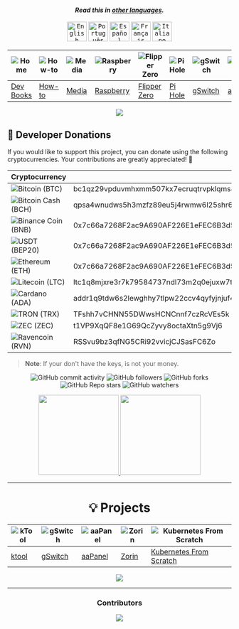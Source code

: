 <div align="center">

#### _Read this in [other languages](translations/Translations.md)._
<kbd>[<img title="English" alt="English" src="https://cdn.jsdelivr.net/gh/hjnilsson/country-flags@master/svg/us.svg" width="44">](README.md)</kbd>
<kbd>[<img title="Português" alt="Português" src="https://cdn.jsdelivr.net/gh/hjnilsson/country-flags@master/svg/pt.svg" width="44">](lang/README-PT.md)</kbd>
<kbd>[<img title="Español" alt="Español" src="https://cdn.jsdelivr.net/gh/hjnilsson/country-flags@master/svg/es.svg" width="44">](lang/README-ES.md)</kbd>
<kbd>[<img title="Français" alt="Français" src="https://cdn.jsdelivr.net/gh/hjnilsson/country-flags@master/svg/fr.svg" width="44">](lang/README-FR.md)</kbd>
<kbd>[<img title="Italiano" alt="Italiano" src="https://cdn.jsdelivr.net/gh/hjnilsson/country-flags@master/svg/it.svg" width="44">](lang/README-IT.md)</kbd>

</div>

<div align="center">

| ![Home](https://img.icons8.com/?size=100&id=bwUgs69v7bOd&format=png&color=000000) | ![How-to](https://img.icons8.com/?size=100&id=TP9RR7DE1AuH&format=png&color=000000) | ![Media](https://img.icons8.com/?size=100&id=gWJapvWh4OE8&format=png&color=000000) | ![Raspberry](https://img.icons8.com/?size=100&id=qLO1sHTgt0rq&format=png&color=000000) | ![Flipper Zero](https://raw.githubusercontent.com/PhilipMello/icons/main/flipper/flipper-zero-multi-tool-device-for-geeks-17-100x45px.webp) | ![Pi Hole](https://img.icons8.com/?size=100&id=s8AQ7pC6ux27&format=png&color=000000) | ![gSwitch](https://img.icons8.com/?size=100&id=CoeOGblyIkAK&format=png&color=000000) | ![aaPanel](https://img.icons8.com/?size=100&id=qKmBjy2amKbj&format=png&color=000000) | ![Emoji](https://img.icons8.com/?size=100&id=7tLWAgSNQXZ3&format=png&color=000000) |
| ------------------------------------------------------------ | ------------------------------------------------------------| ------------------------------------------------------------ | ---------------------------------------------------------------------- | -------------------------------------------------------------------- | ---------------------------------------------------------------- | -------------------------------------------------------------------- | --------------------------------------------------------------- | ------------------------------------------------------------ |
| [Dev Books](https://github.com/PhilipMello/eBooks)                     | [How-to](https://github.com/PhilipMello/how-to)  | [Media](https://github.com/PhilipMello/media)            | [Raspberry](https://github.com/PhilipMello/raspberrypi)                   | [Flipper Zero](https://github.com/PhilipMello/flipper-zero)                     | [Pi Hole](https://github.com/PhilipMello/pihole)                   | [gSwitch](https://github.com/PhilipMello/git-switch)               | [aaPanel](https://github.com/PhilipMello/aapanel)              | [Emoji](https://github.com/PhilipMello/emoji)              |


  <img src="https://capsule-render.vercel.app/api?type=waving&color=gradient&height=80&section=footer"/>
</div>

## 💖 Developer Donations

If you would like to support this project, you can donate using the following cryptocurrencies. Your contributions are greatly appreciated! 🙏

| Cryptocurrency | Address                        |
|----------------|--------------------------------|
| ![Bitcoin](https://raw.githubusercontent.com/spothq/cryptocurrency-icons/refs/heads/master/32/icon/btc.png) (BTC)    | bc1qz29vpduvmhxmm507kx7ecruqtrvpklqms8sgr8 
| ![Bitcoin Cash](https://raw.githubusercontent.com/spothq/cryptocurrency-icons/refs/heads/master/32/icon/bch.png) (BCH)    | qpsa4wnudws5h3mzfz89eu5j4rwmw6l25shr6u40ys
| ![Binance Coin](https://raw.githubusercontent.com/spothq/cryptocurrency-icons/refs/heads/master/32/icon/bnb.png) (BNB)  | 0x7c66a7268F2ac9A690AF226E1eFEC6B3d530E3Cc 
| ![USDT](https://raw.githubusercontent.com/spothq/cryptocurrency-icons/refs/heads/master/32/icon/usdt.png) (BEP20)    | 0x7c66a7268F2ac9A690AF226E1eFEC6B3d530E3Cc                           |
| ![Ethereum](https://raw.githubusercontent.com/spothq/cryptocurrency-icons/refs/heads/master/32/icon/eth.png) (ETH) | 0x7c66a7268F2ac9A690AF226E1eFEC6B3d530E3Cc                           |
| ![Litecoin](https://raw.githubusercontent.com/spothq/cryptocurrency-icons/refs/heads/master/32/icon/ltc.png) (LTC) | ltc1q8mjxre3r7k79584737ndl73m2q0ejuxw7t98cn                           |
| ![Cardano](https://raw.githubusercontent.com/spothq/cryptocurrency-icons/refs/heads/master/32/icon/ada.png) (ADA)   | addr1q9tdw6s2lewghhy7tlpw22ccv4qyfyjnjuf4grd92k46a5jh0jaszk30gqtl0nrgjanvuyhypsyrkmyyv6rhpx5jkz2sc9pfgm                           |
| ![TRON](https://raw.githubusercontent.com/spothq/cryptocurrency-icons/refs/heads/master/32/icon/trx.png) (TRX) | TFshh7vCHNN55DWwsHCNCnnf7czRcVEs5k                           |
| ![ZEC](https://raw.githubusercontent.com/spothq/cryptocurrency-icons/refs/heads/master/32/icon/zec.png) (ZEC)| t1VP9XqQF8e1G69QcZyvy8octaXtn5g9Vj6
| ![Ravencoin](https://raw.githubusercontent.com/spothq/cryptocurrency-icons/refs/heads/master/32/icon/rvn.png) (RVN)|RSSvu9bz3qfNG5CRi92vvicjCJSasFC6Zo

> **Note**: If your don't have the keys, is not your money.


<div align="center">
  
![GitHub commit activity](https://img.shields.io/github/commit-activity/t/philipmello/philipmello?style=for-the-badge&logo=github&logoSize=auto&labelColor=%238000ff&color=%23bf00ff)
![GitHub followers](https://img.shields.io/github/followers/philipmello?style=for-the-badge&labelColor=%2300bfff&color=%23bf00ff)
![GitHub forks](https://img.shields.io/github/forks/philipmello/philipmello?style=for-the-badge&labelColor=%2300bfff&color=%23bf00ff)
![GitHub Repo stars](https://img.shields.io/github/stars/philipmello/philipmello?style=for-the-badge&labelColor=%23bf00ff)
![GitHub watchers](https://img.shields.io/github/watchers/philipmello/philipmello?style=for-the-badge&labelColor=%23bf00ff)
  
</div>

<!--
<div align="center">
   <a href="https://www.linkedin.com/in/philip-mello" target="_blank"><img src="https://img.shields.io/badge/-LinkedIn-%230077B5?style=for-the-badge&logo=linkedin&logoColor=white" target="_blank"></a>
   <a href="https://philipmello.github.io/"><img src="https://github.com/PhilipMello/PhilipMello.github.io/blob/master/images/cv-logo.png?raw=true"  alt="PhilipMello CV" width="50" height="50"></a>
  
   [![Hits](https://hits.seeyoufarm.com/api/count/incr/badge.svg?url=https%3A%2F%2Fgithub.com%2FPhilipMello%2F&count_bg=%231A1B27&title_bg=%23628FDB&icon=github.svg&icon_color=%23E7E7E7&title=hits&edge_flat=false)](https://hits.seeyoufarm.com)
</div>
-->

<!--
<div align="center">
  <a href="https://github.com/PhilipMello/eBooks"><img src="media/collection-of-programming-books.webp"/></a>
</div>

<h1 align="center">💡 SITES</h1>
<div float="left">
  <a href="https://infodica.com/">InfoDica - MarketPlace<img src="media/infodica.gif" width="45%" /></a>
  <a href="https://clicke.me/">URL Shortener<img src="media/clickeme.gif" width="45%" /></a>
  <a href="https://phpl.ink/">URL Shortener<img src="media/phplinks.gif" width="45%" /></a>
  <a href=""><img src="media/github-background-img01.webp" width="45%" /></a>
</div>

---
-->
<div align="center">
  <a href="https://github.com/philipmello">
  <img height="180em" src="https://github-readme-stats.vercel.app/api?username=philipmello&show_icons=true&theme=tokyonight&include_all_commits=true&count_private=true"/>
  <img height="180em" src="https://github-readme-stats.vercel.app/api/top-langs/?username=philipmello&layout=compact&langs_count=7&theme=tokyonight"/></a>
</div>

---
<!--![Snake animation](https://github.com/philipmello/philipmello/blob/output/github-contribution-grid-snake.svg)-->

<div align="center">
<h1>💡 Projects</h1>

| ![kTool](https://img.icons8.com/?size=100&id=cvzmaEA4kC0o&format=png&color=000000) | ![gSwitch](https://img.icons8.com/?size=100&id=akG4VRhAoSii&format=png&color=000000) | ![aaPanel](https://img.icons8.com/?size=100&id=qKmBjy2amKbj&format=png&color=000000) | ![Zorin](https://img.icons8.com/?size=100&id=NjoLexp22Rzf&format=png&color=000000) | ![Kubernetes From Scratch](https://img.icons8.com/?size=100&id=cvzmaEA4kC0o&format=png&color=000000) |
| ------------------------------------------------------------ | ------------------------------------------------------------| ------------------------------------------------------------ | ---------------------------------------------------------------------- | ---------------------------------------------------------------------- |
| [ktool](https://github.com/PhilipMello/kubernetes)                     | [gSwitch](https://github.com/PhilipMello/git-switch)  | [aaPanel](https://github.com/PhilipMello/aapanel)            | [Zorin](https://github.com/PhilipMello/zorin)                   | [Kubernetes From Scratch](https://github.com/PhilipMello/kubernetes-from-scratch)  |


  <img src="https://capsule-render.vercel.app/api?type=waving&color=gradient&height=80&section=footer"/>
</div>

<!--
<details align="center">
<summary><h1>💡 Projects</h1></summary>

|  |  Projects |
|-----:|-----------|
| ![image](https://raw.githubusercontent.com/PhilipMello/kubernetes/main/assets/images/aks-azure-kubernetes-services.webp)| [Kubernetes Tools (ktool)](https://github.com/PhilipMello/kubernetes) - 🔧 Azure Kubernetes Tools (AKS)|
| ![image](https://raw.githubusercontent.com/PhilipMello/git-switch/main/assets/img/github-logo-blue.png)| [Git Account Switch (gswitch)](https://github.com/PhilipMello/git-switch) - 🔧 Git Account Switch (2 Accounts in 1 CLI)|
| ![image](https://raw.githubusercontent.com/PhilipMello/cloudflare/main/media/cloudflare-logo-512px.png)| [Cloudflare (dnsflare)](https://github.com/PhilipMello/git-switch) - 🔧 dnsflare (DNS creation for cloudflare)|
| ![image](media/github-background-img01.webp)| [HOW-TO](https://github.com/PhilipMello/how-to) - 🔧 HOW-TO (Git,Github,Docker, Kubernetes,REGEX)|

</details>

<div style="display: inline_block">
<a href="https://github.com/PhilipMello/kubernetes"><img src="https://raw.githubusercontent.com/PhilipMello/kubernetes/main/assets/images/aks-azure-kubernetes-services.webp" align="right" width="20%"></a>

# <a href="https://github.com/PhilipMello/kubernetes"><p>🔧 Azure Kubernetes Tools (AKS)</p></a>
</div>

---

<div style="display: inline_block">
<a href="https://github.com/PhilipMello/gi-switch"><img src="https://raw.githubusercontent.com/PhilipMello/git-switch/main/assets/img/github-logo-blue.png" align="right" width="10%"></a>
  
# <a href="https://github.com/PhilipMello/git-switch"><p>🔧 Git Account Switch (2 Accounts in 1 CLI)</p></a>
</div>
     
 ---

<div style="display: inline_block">
<a href="https://github.com/PhilipMello/cloudflare"><img src="https://raw.githubusercontent.com/PhilipMello/cloudflare/main/media/cloudflare-logo-512px.png" align="right" width="10%"></a>
  
# <a href="https://github.com/PhilipMello/cloudflare"><p>🔧  dnsflare (DNS creation for cloudflare)</p></a>
</div>

---

<div style="display: inline_block">
<a href="https://github.com/PhilipMello/how-to"><img src="https://raw.githubusercontent.com/PhilipMello/git-switch/main/assets/img/github-logo-blue.png" align="right" width="10%"></a>
  
# <a href="https://github.com/PhilipMello/how-to"><p>🔧  HOW-TO (Git,Github,Docker, Kubernetes,REGEX)</p></a>
</div>

---

<div style="display: inline_block">
<a href="https://github.com/AtomyCloud/docker-images"><img src="https://raw.githubusercontent.com/PhilipMello/icons/main/docker/docker-logo-01.svg" align="right" width="20%"></a>
  
# <a href="https://github.com/AtomyCloud/docker-images"><p>🔨 Docker Container Images</p></a>
</div>
-->
---

### <p align="center">Contributors</p>
   <div align="center">
  <a href="https://github.com/PhilipMello/Philipmello/graphs/contributors">
    <img src="https://contrib.rocks/image?repo=PhilipMello/Philipmello" />
  </a>
</div>
  
